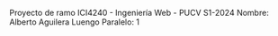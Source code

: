 Proyecto de ramo ICI4240 - Ingeniería Web - PUCV S1-2024 
Nombre: Alberto Aguilera Luengo
Paralelo: 1

